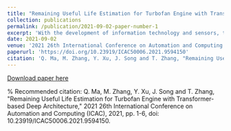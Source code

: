 ```yaml
---
title: "Remaining Useful Life Estimation for Turbofan Engine with Transformer-based Deep Architecture"
collection: publications
permalink: /publication/2021-09-02-paper-number-1
excerpt: 'With the development of information technology and sensors, the large industrial system has become a data-rich environment, which leads to the rapid development and application of deep learning for the remaining useful life prediction, especially for the turbofan engine. Currently, the deep architecture of CNN, LSTM have been used to address the RUL estimation of a turbofan engine. However, they are mainly focused on simulation degradation data. The new realistic run-to-failure turbofan engine degradation dataset has been published in 2021, which presents a significant difference from the simulation one. The main challenge is that the flight duration of each cycle is different, which will result in the current deep method hardly used for predicting the RUL for the practical degradation data. To tackle this challenge, we propose a novel Transformer-based model using guiding features to deal with the unfixed-length data. Besides, our G-Transformer model makes use of multi-head attention to access the global features from various representation subspaces. We conduct experiments on turbofan engine degradation data with variable-length input under practical flight conditions. Empirical results and feature visualization via t-SNE indicate the effectiveness of the G-Transformer model for RUL estimation of turbofan engines.'
date: 2021-09-02
venue: '2021 26th International Conference on Automation and Computing (ICAC)'
paperurl: 'https://doi.org/10.23919/ICAC50006.2021.9594150'
citation: 'Q. Ma, M. Zhang, Y. Xu, J. Song and T. Zhang, "Remaining Useful Life Estimation for Turbofan Engine with Transformer-based Deep Architecture," 2021 26th International Conference on Automation and Computing (ICAC), 2021, pp. 1-6, doi: 10.23919/ICAC50006.2021.9594150.'
---
```



[Download paper here](https://www.researchgate.net/publication/356246845_Remaining_Useful_Life_Estimation_for_Turbofan_Engine_with_Transformer-based_Deep_Architecture)

% Recommended citation: Q. Ma, M. Zhang, Y. Xu, J. Song and T. Zhang, "Remaining Useful Life Estimation for Turbofan Engine with Transformer-based Deep Architecture," 2021 26th International Conference on Automation and Computing (ICAC), 2021, pp. 1-6, doi: 10.23919/ICAC50006.2021.9594150.